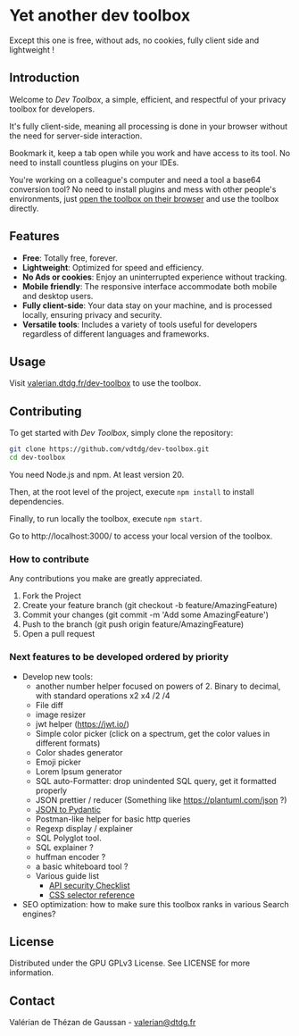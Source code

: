 # Yet another dev toolbox

Except this one is free, without ads, no cookies, fully client side and lightweight !

## Introduction

Welcome to _Dev Toolbox_, a simple, efficient, and respectful of your privacy toolbox for developers.

It's fully client-side, meaning all processing is done in your browser without the need for server-side interaction.

Bookmark it, keep a tab open while you work and have access to its tool. No need to install countless plugins on your
IDEs.

You're working on a colleague's computer and need a tool a base64 conversion tool? No need to install plugins and mess
with other people's environments, just [open the toolbox on their browser](https://valerian.dtdg.fr/dev-toolbox) and use
the toolbox directly.

## Features

- **Free**: Totally free, forever.
- **Lightweight**: Optimized for speed and efficiency.
- **No Ads or cookies**: Enjoy an uninterrupted experience without tracking.
- **Mobile friendly**: The responsive interface accommodate both mobile and desktop users.
- **Fully client-side**: Your data stay on your machine, and is processed locally, ensuring privacy and security.
- **Versatile tools**: Includes a variety of tools useful for developers regardless of different languages and
  frameworks.

## Usage

Visit [valerian.dtdg.fr/dev-toolbox](https://valerian.dtdg.fr/dev-toolbox) to use the toolbox.

## Contributing

To get started with _Dev Toolbox_, simply clone the repository:

```bash
git clone https://github.com/vdtdg/dev-toolbox.git
cd dev-toolbox
```

You need Node.js and npm. At least version 20.

Then, at the root level of the project, execute `npm install` to install dependencies.

Finally, to run locally the toolbox, execute `npm start`.

Go to http://localhost:3000/ to access your local version of the toolbox.

### How to contribute

Any contributions you make are greatly appreciated.

1. Fork the Project
2. Create your feature branch (git checkout -b feature/AmazingFeature)
3. Commit your changes (git commit -m 'Add some AmazingFeature')
4. Push to the branch (git push origin feature/AmazingFeature)
5. Open a pull request

### Next features to be developed ordered by priority

- Develop new tools:
  - another number helper focused on powers of 2. Binary to decimal, with standard operations x2 x4 /2 /4
  - File diff
  - image resizer
  - jwt helper (https://jwt.io/)
  - Simple color picker (click on a spectrum, get the color values in different formats)
  - Color shades generator
  - Emoji picker
  - Lorem Ipsum generator
  - SQL auto-Formatter: drop unindented SQL query, get it formatted properly
  - JSON prettier / reducer (Something like https://plantuml.com/json ?)
  - [JSON to Pydantic](https://jsontopydantic.com/)
  - Postman-like helper for basic http queries
  - Regexp display / explainer
  - SQL Polyglot tool.
  - SQL explainer ?
  - huffman encoder ?
  - a basic whiteboard tool ?
  - Various guide list
    - [API security Checklist](https://github.com/shieldfy/API-Security-Checklist/blob/master/README.md?source=post_page-----78fd25dac4df--------------------------------)
    - [CSS selector reference](https://www.w3schools.com/cssref/css_selectors.php)
- SEO optimization: how to make sure this toolbox ranks in various Search engines?

## License

Distributed under the GPU GPLv3 License. See LICENSE for more information.

## Contact

Valérian de Thézan de Gaussan - [valerian@dtdg.fr](mailto:valerian@dtdg.fr)
